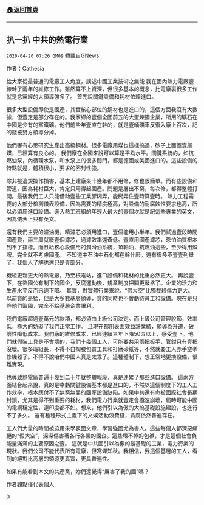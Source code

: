 ###  [:house:返回首頁](https://github.com/ourhimalayas/txt)
---

## 扒一扒 中共的熱電行業
`2020-04-20 07:26 GM09` [轉載自GNews](https://gnews.org/zh-hant/179100/)

作者：Cathesia

給大家從最普通的電廠工人角度，講述中國工業技術之無能 我在國內熱力電廠壹線幹了兩年的維修工作。雖然算不上資深，但很多基本的概念，比電廠裏很多工作就是念黨經的大領導強多了。 首先說關鍵設備和耗材依賴進口。

很多大型設備即使是國產，其實核心部位的鋼材也是進口的，這個方面我沒有大數據，但壹定是部分存在的。我家鄉的壹個全國前五的大型煉鋼企業，所用的礦石在中國是少有的富鐵礦。他們前些年壹直在幹的，就是壹輛礦車反復入廠上百次，記的錢被雙方領導分掉。

他們哪有心思研究生產出高級鋼材。很多電廠用煤也這樣搞過，砂子上面蓋壹層煤，已經算有良心的。 我們廠在全國來說可以算是平均水平。關鍵系統的，如抗燃油泵，內循環水泵，和水泵上的很多閥門，都是德國或美國進口的。這些設備的特點就是，體積很小，要求的密封性強。

除非被違規操作損害，基本上建廠來十幾年都不用修，修也很簡單。而有些設備和管道，因為耗材巨大，肯定只用得起國產。問題是層出不窮，每次修，都得整體打開。最後我們工人只能借助壹些工業膠糊弄，能糊弄住壹時算壹時。 熱力工程需要的大部分檢測儀表設備，因為需要的精度極高，對設備的耐腐蝕性要求也高，所以必須用進口設備。進入熱工班組的年輕人最大的壹個坎就是記這些專業的英文，因為儀表上只有英文。

還有我們主要的濾油機，精濾芯必須用進口，壹個能用小半年。我們試過壹段時間國產貨，兩三周就廢壹個濾芯，過濾效率還奇低。壹直用國產濾芯，恐怕油質根本到不了指標。而且給核心設備用的潤滑油系統，頂軸油，抗燃油這些，至少得用殼牌。完全就不考慮國產。 不知道中石油中石化都在幹什麽。還有很多不壹壹列舉了，我個人了解也還只是壹部分。

機組更新更大的熱電廠，乃至核電站，進口設備和耗材的比重必然更大。 再說壹下，在盜國公有制下的國企，反腐運動後，規章制度把關更嚴格了。企業的活力和生產水平反而迅速下降。 其實，對實體行業來說，“假大空”比獨裁殺傷力更大。以前貪的是猛，但是大多數基層領導，貪的同時也不會虧待員工和設備。現在是只許他們盜國，完全不給基層企業讓利。

我們電廠超過壹萬元的款項，都必須由上級公司決定。而上級公司管理脫節，效率低，極大的妨礙了我們正常工作。 且現在都用表面效益評業績，領導為升遷，破壞性降低成本。我們廠的維修成本，已經連續三年下降50%以上，感受壹下。他們就假裝工具是不會壞的，我們十幾個工人，可能要共用兩把扳手，管鉗只有壹把沒壞。很多班組長，不得不自掏腰包買工具和打磨砂紙等，不然就要工人赤手空拳修機器了。不得不說咱們中國人真是太乖了。這種體制下，想正常地更換設備，很難實現。

也導致熱電廠普遍十幾到二十年就整體報廢，真是連累了那些進口設備。 這兩方面結合起來說，真的是幸虧關鍵設備基本都是進口的，不然以這個制度下的工人工作效率，根本應付不了無窮無盡的國產設備缺陷。如果中共還有命被國際社會長期封鎖，尤其是得不到重要的耗材，我們電力行業就壹定會極速崩壞，屆時可能中國的電網穩定性，連印度都不如。想來，他們引以為傲的大搞基礎設施建設，也進行不了多久。 還有種種形式主義下的文娛活動浪費錢，貪腐依然普遍存在。

工人們大量的時間被迫用來學表面文章，學習強國尤為害人。這些每個人都深惡痛絕的“假大空”，深深傷害著各行各業的國企。這些甩不掉的包袱，才是這個社會負能量滿滿的主要原因之壹。 這就是中共國引以為傲的最基礎的工業，電力行業的現狀。我們公司不能代表所有電廠，但寒蟬知秋。我相信，我這個基層的工人，看到的絕對比高層的領導更真實，更具普遍性。

如果有能看到本文的共產黨，妳們還覺得“厲害了我的國”嗎？

作者觀點僅代表個人

0
